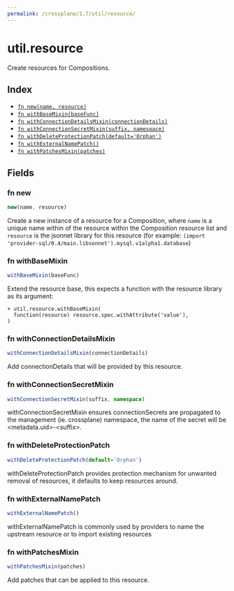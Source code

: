 ```yaml
---
permalink: /crossplane/1.7/util/resource/
---
```


# util.resource

Create resources for Compositions.

## Index

* [`fn new(name, resource)`](#fn-new)
* [`fn withBaseMixin(baseFunc)`](#fn-withbasemixin)
* [`fn withConnectionDetailsMixin(connectionDetails)`](#fn-withconnectiondetailsmixin)
* [`fn withConnectionSecretMixin(suffix, namespace)`](#fn-withconnectionsecretmixin)
* [`fn withDeleteProtectionPatch(default='Orphan')`](#fn-withdeleteprotectionpatch)
* [`fn withExternalNamePatch()`](#fn-withexternalnamepatch)
* [`fn withPatchesMixin(patches)`](#fn-withpatchesmixin)

## Fields

### fn new

```ts
new(name, resource)
```

Create a new instance of a resource for a Composition, where `name` is a unique
name within of the resource within the Composition resource list and `resource` is
the jsonnet library for this resource (for example:
`(import 'provider-sql/0.4/main.libsonnet').mysql.v1alpha1.database`)


### fn withBaseMixin

```ts
withBaseMixin(baseFunc)
```

Extend the resource base, this expects a function with the resource library as its
argument:
```
+ util.resource.withBaseMixin(
  function(resource) resource.spec.withAttribute('value'),
)
```


### fn withConnectionDetailsMixin

```ts
withConnectionDetailsMixin(connectionDetails)
```

Add connectionDetails that will be provided by this resource.


### fn withConnectionSecretMixin

```ts
withConnectionSecretMixin(suffix, namespace)
```

withConnectionSecretMixin ensures connectionSecrets are propagated to the
management (ie. crossplane) namespace, the name of the secret will be
&lt;metadata.uid&gt;-&lt;suffix&gt;.


### fn withDeleteProtectionPatch

```ts
withDeleteProtectionPatch(default='Orphan')
```

withDeleteProtectionPatch provides protection mechanism for unwanted removal
of resources, it defaults to keep resources around.


### fn withExternalNamePatch

```ts
withExternalNamePatch()
```

withExternalNamePatch is commonly used by providers to name the upstream
resource or to import existing resources


### fn withPatchesMixin

```ts
withPatchesMixin(patches)
```

Add patches that can be applied to this resource.
